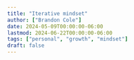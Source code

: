 ```yaml
---
title: "Iterative mindset"
author: ["Brandon Cole"]
date: 2024-05-09T00:00:00-06:00
lastmod: 2024-06-22T00:00:00-06:00
tags: ["personal", "growth", "mindset"]
draft: false
---
```

